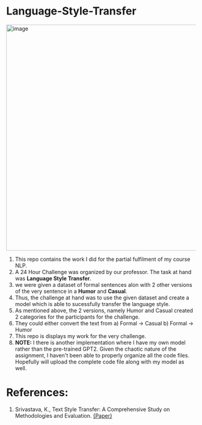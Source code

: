# Language-Style-Transfer
<img width="599" alt="image" src="https://github.com/kartikyagupta/Language-Style-Transfer/assets/120653940/64badb18-0eb2-4462-a9da-a7f8ea62918d">

1. This repo contains the work I did for the partial fulfilment of my course NLP.
2. A 24 Hour Challenge was organized by our professor. The task at hand was **Language Style Transfer**.
3. we were given a dataset of formal sentences alon with 2 other versions of the very sentence in a **Humor** and **Casual**. 
4. Thus, the challenge at hand was to use the given dataset and create a model which is able to sucessfully transfer the language style.
5. As mentioned above, the 2 versions, namely Humor and Casual created 2 categories for the participants for the challenge.
6. They could either convert the text from
   a) Formal -> Casual
   b) Formal -> Humor
7. This repo is displays my work for the very challenge.
8. **NOTE:** I there is another implementation where I have my own model rather than the pre-trained GPT2. Given the chaotic nature of the assignment, I haven't been able to properly organize all the code files. Hopefully will upload the complete code file along with my model as well. 

# References:
1. Srivastava, K., Text Style Transfer: A Comprehensive Study on Methodologies and Evaluation. [{Paper}](https://www.researchgate.net/profile/Nirali-Parekh-2/publication/356579852_Text_Style_Transfer_A_Comprehensive_Study_on_Methodologies_and_Evaluation/links/61a1e84b07be5f31b7ba89f2/Text-Style-Transfer-A-Comprehensive-Study-on-Methodologies-and-Evaluation.pdf)
